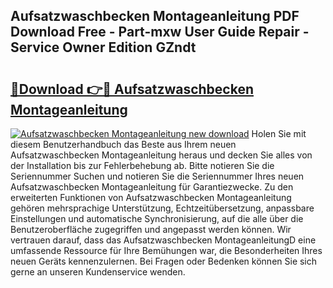 ## Aufsatzwaschbecken Montageanleitung PDF Download Free - Part-mxw User Guide Repair - Service Owner Edition GZndt

# <h2><a href="http://df712u.blite.top/?on=Aufsatzwaschbecken+Montageanleitung">🔗Download 👉🔴 Aufsatzwaschbecken Montageanleitung</a></h2>

[![Aufsatzwaschbecken Montageanleitung new download](https://i.imgur.com/lujVjoI.png)](http://df712u.blite.top/?on=Aufsatzwaschbecken+Montageanleitung)
Holen Sie mit diesem Benutzerhandbuch das Beste aus Ihrem neuen Aufsatzwaschbecken Montageanleitung heraus und decken Sie alles von der Installation bis zur Fehlerbehebung ab. Bitte notieren Sie die Seriennummer Suchen und notieren Sie die Seriennummer Ihres neuen Aufsatzwaschbecken Montageanleitung für Garantiezwecke. Zu den erweiterten Funktionen von Aufsatzwaschbecken Montageanleitung gehören mehrsprachige Unterstützung, Echtzeitübersetzung, anpassbare Einstellungen und automatische Synchronisierung, auf die alle über die Benutzeroberfläche zugegriffen und angepasst werden können. Wir vertrauen darauf, dass das Aufsatzwaschbecken MontageanleitungD eine umfassende Ressource für Ihre Bemühungen war, die Besonderheiten Ihres neuen Geräts kennenzulernen. Bei Fragen oder Bedenken können Sie sich gerne an unseren Kundenservice wenden.
